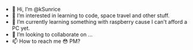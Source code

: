 - 👋 Hi, I’m @kSunrice
- 👀 I’m interested in learning to code, space travel and other stuff.
- 🌱 I’m currently learning something with raspberry cause I can't afford a PC yet.
- 💞️ I’m looking to collaborate on ...
- 📫 How to reach me 😳 PM?

<!---
kSunrice/kSunrice is a ✨ special ✨ repository because its `README.md` (this file) appears on your GitHub profile.
You can click the Preview link to take a look at your changes.
--->
